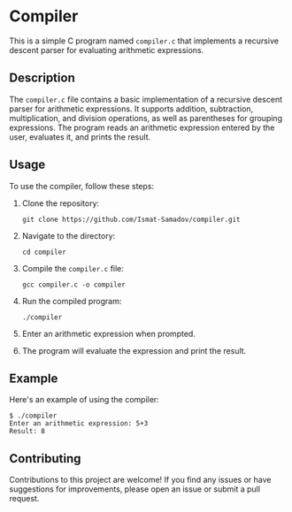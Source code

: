# Compiler

This is a simple C program named `compiler.c` that implements a recursive descent parser for evaluating arithmetic expressions.

## Description

The `compiler.c` file contains a basic implementation of a recursive descent parser for arithmetic expressions. It supports addition, subtraction, multiplication, and division operations, as well as parentheses for grouping expressions. The program reads an arithmetic expression entered by the user, evaluates it, and prints the result.

## Usage

To use the compiler, follow these steps:

1. Clone the repository:

    ```
    git clone https://github.com/Ismat-Samadov/compiler.git
    ```

2. Navigate to the directory:

    ```
    cd compiler
    ```

3. Compile the `compiler.c` file:

    ```
    gcc compiler.c -o compiler
    ```

4. Run the compiled program:

    ```
    ./compiler
    ```

5. Enter an arithmetic expression when prompted.

6. The program will evaluate the expression and print the result.

## Example

Here's an example of using the compiler:

```
$ ./compiler
Enter an arithmetic expression: 5+3
Result: 8
```

## Contributing

Contributions to this project are welcome! If you find any issues or have suggestions for improvements, please open an issue or submit a pull request.
